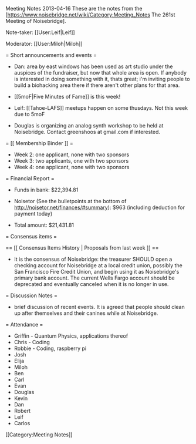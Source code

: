 Meeting Notes 2013-04-16 
 These are the notes from the [https://www.noisebridge.net/wiki/Category:Meeting_Notes The 261st Meeting of Noisebridge].

Note-taker: [[User:Leif|Leif]]

Moderator: [[User:Miloh|Miloh]]

= Short announcements and events =

* Dan: area by east windows has been used as art studio under the auspices of the fundraiser, but now that whole area is open. If anybody is interested in doing something with it, thats great; i'm inviting people to build a biohacking area there if there aren't other plans for that area.

* [[5moF|Five Minutes of Fame]] is this week!

* Leif: [[Tahoe-LAFS]] meetups happen on some thusdays. Not this week due to 5moF

* Douglas is organizing an analog synth workshop to be held at Noisebridge. Contact greenshoos at gmail.com if interested.

= [[ Membership Binder ]] =

* Week 2: one applicant, none with two sponsors
* Week 3: two applicants, one with two sponsors
* Week 4: one applicant, none with two sponsors

= Financial Report =

* Funds in bank: $22,394.81
* Noisetor (See the bulletpoints at the bottom of http://noisetor.net/finances/#summary): $963 (including deduction for payment today)

* Total amount: $21,431.81

= Consensus items =

== [[ Consensus Items History | Proposals from last week ]] ==

* It is the consensus of Noisebridge: the treasurer SHOULD open a checking account for Noisebridge at a local credit union, possibly the San Francisco Fire Credit Union, and begin using it as Noisebridge's primary bank account. The current Wells Fargo account should be deprecated and eventually canceled when it is no longer in use.

= Discussion Notes =

* brief discussion of recent events. It is agreed that people should clean up after themselves and their canines while at Noisebridge.

= Attendance =
* Griffin - Quantum Physics, applications thereof
* Chris - Coding
* Robbie - Coding, raspberry pi
* Josh
* Elija
* Miloh
* Ben
* Carl
* Evan
* Douglas
* Kevin
* Dan
* Robert
* Leif
* Carlos 

[[Category:Meeting Notes]]